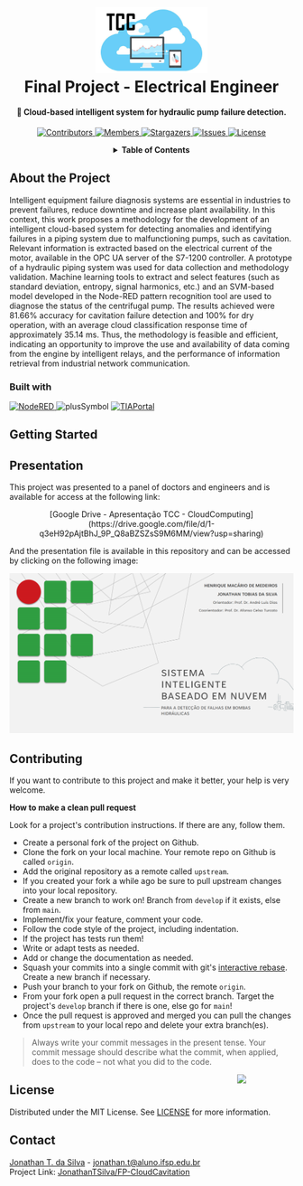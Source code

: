 <!-- PROJECT LOGO -->
<h1 align="center">
  <br>
  <a href="https://github.com/JonathanTSilva/FP-CloudCavitation"><img src="./Images/logo-tcc.png" alt="Logo" width="200"></a>
  <br>
  Final Project - Electrical Engineer
  <br>
</h1>

<h4 align="center">
  🧾 Cloud-based intelligent system for hydraulic pump failure detection.
</h4>

<!-- PROJECT SHIELDS -->
<p align="center">
  <a href="https://github.com/JonathanTSilva/FP-CloudCavitation/graphs/contributors">
    <img src="https://img.shields.io/github/contributors/JonathanTSilva/FP-CloudCavitation.svg?style=for-the-badge" alt="Contributors">
  </a>
  <a href="https://github.com/JonathanTSilva/FP-CloudCavitation/network/members">
    <img src="https://img.shields.io/github/forks/JonathanTSilva/FP-CloudCavitation.svg?style=for-the-badge" alt="Members">
  </a>
  <a href="https://github.com/JonathanTSilva/FP-CloudCavitation/stargazers">
    <img src="https://img.shields.io/github/stars/JonathanTSilva/FP-CloudCavitation.svg?style=for-the-badge" alt="Stargazers">
  </a>
  <a href="https://github.com/JonathanTSilva/FP-CloudCavitation/issues">
    <img src="https://img.shields.io/github/issues/JonathanTSilva/FP-CloudCavitation.svg?style=for-the-badge" alt="Issues">
  </a>
  <a href="https://github.com/JonathanTSilva/FP-CloudCavitation/blob/main/LICENSE">
    <img src="https://img.shields.io/github/license/JonathanTSilva/FP-CloudCavitation.svg?style=for-the-badge" alt="License">
  </a>
</p>

<!-- TABLE OF CONTENTS -->
<details close="close" align="center">
  <summary><b>Table of Contents</b></summary>
          <a href="#about-the-project">About The Project</a> |
          <a href="#getting-started">Getting Started</a> |
          <a href="#quick-guide">Quick Guide</a> |
          <a href="#contributing">Contributing</a> |
          <a href="#license">License</a> |
          <a href="#contact">Contact</a>
</details>

## About the Project

Intelligent equipment failure diagnosis systems are essential in industries to prevent failures, reduce downtime and increase plant availability. In this context, this work proposes a methodology for the development of an intelligent cloud-based system for detecting anomalies and identifying failures in a piping system due to malfunctioning pumps, such as cavitation. Relevant information is extracted based on the electrical current of the motor, available in the OPC UA server of the S7-1200 controller. A prototype of a hydraulic piping system was used for data collection and methodology validation. Machine learning tools to extract and select features (such as standard deviation, entropy, signal harmonics, etc.) and an SVM-based model developed in the Node-RED pattern recognition tool are used to diagnose the status of the centrifugal pump. The results achieved were 81.66% accuracy for cavitation failure detection and 100% for dry operation, with an average cloud classification response time of approximately 35.14 ms. Thus, the methodology is feasible and efficient, indicating an opportunity to improve the use and availability of data coming from the engine by intelligent relays, and the performance of information retrieval from industrial network communication.

### Built with

<p float="left">
  <a href="https://nodered.org/">
    <img height="40" src="https://ajornadadetchellita.files.wordpress.com/2017/07/node-red-icon-2.png?w=512" alt="NodeRED">
  </a>
  <img height="40" src="https://s3.amazonaws.com/static.graphemica.com/glyphs/i300s/000/001/283/original/002B-300x300.png?1275289856" alt="plusSymbol">
  <a href="https://new.siemens.com/br/pt/produtos/software/industria/automacao/tia-portal.html">
    <img height="40" src="https://i1.wp.com/filecr.com/wp-content/uploads/2019/12/Simatic-TIA-Portal.png" alt="TIAPortal">
  </a>
</p>

## Getting Started

## Presentation

This project was presented to a panel of doctors and engineers and is available for access at the following link:

<p align="center">[Google Drive - Apresentação TCC - CloudComputing](https://drive.google.com/file/d/1-q3eH92pAjtBhJ_9P_Q8aBZSZsS9M6MM/view?usp=sharing)</p>

And the presentation file is available in this repository and can be accessed by clicking on the following image:

![presenting](https://github.com/JonathanTSilva/FP-CloudCavitation/blob/main/Images/presenting1.png)

## Contributing

If you want to contribute to this project and make it better, your help is very welcome.

**How to make a clean pull request**

Look for a project's contribution instructions. If there are any, follow them.

- Create a personal fork of the project on Github.
- Clone the fork on your local machine. Your remote repo on Github is called `origin`.
- Add the original repository as a remote called `upstream`.
- If you created your fork a while ago be sure to pull upstream changes into your local repository.
- Create a new branch to work on! Branch from `develop` if it exists, else from `main`.
- Implement/fix your feature, comment your code.
- Follow the code style of the project, including indentation.
- If the project has tests run them!
- Write or adapt tests as needed.
- Add or change the documentation as needed.
- Squash your commits into a single commit with git's [interactive rebase](https://www.atlassian.com/br/git/tutorials/rewriting-history/git-rebase). Create a new branch if necessary.
- Push your branch to your fork on Github, the remote `origin`.
- From your fork open a pull request in the correct branch. Target the project's `develop` branch if there is one, else go for `main`!
- Once the pull request is approved and merged you can pull the changes from `upstream` to your local repo and delete
your extra branch(es).

> Always write your commit messages in the present tense. Your commit message should describe what the commit, when applied, does to the code – not what you did to the code.

<!-- MIT License -->
<a href="https://github.com/JonathanTSilva/FP-CloudCavitation/blob/main/LICENSE"><img width="100px" src="https://miro.medium.com/max/886/1*C87EjxGeMPrkTuVRVWVg4w.png" align="right" /></a>

## License

Distributed under the MIT License. See [LICENSE](https://github.com/JonathanTSilva/FP-CloudCavitation/blob/main/LICENSE) for more information.

## Contact
[Jonathan T. da Silva](https://www.linkedin.com/in/JonathanTSilva/) - jonathan.t@aluno.ifsp.edu.br <br/>
Project Link: [JonathanTSilva/FP-CloudCavitation](https://github.com/JonathanTSilva/FP-CloudCavitation)

<!-- MARKDOWN LINKS & IMAGES -->
